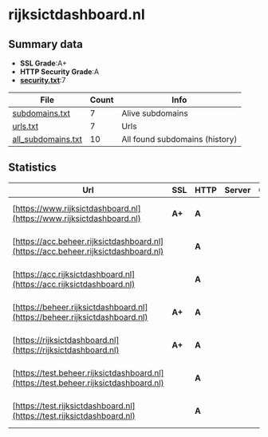 

# rijksictdashboard.nl
## Summary data


 - **SSL Grade**:A+
 - **HTTP Security Grade**:A
 - **[security.txt](https://www.digitaleoverheid.nl/nieuws/standaard-security-txt-nu-verplicht-voor-overheid/)**:7


| File       | Count | Info |
|------------|-------|------|
|[subdomains.txt](/data/rijksictdashboard.nl/subdomains.txt)|7|Alive subdomains|
|[urls.txt](/data/rijksictdashboard.nl/urls.txt)|7|Urls|
|[all_subdomains.txt](/data/rijksictdashboard.nl/all_subdomains.txt)|10|All found subdomains (history)|


## Statistics


| Url | SSL | HTTP | Server | Cookie | HSTS | CORS | CTO | CSP | XFO | XXP | RP |FP| Tech |Title |
|--------|-------|-------|------|------|------|------|------|------|------|------|------|------|------|------|
|[https://www.rijksictdashboard.nl](https://www.rijksictdashboard.nl)| **A+**| **A**|| |:white_check_mark: | | | :white_check_mark:| :white_check_mark: | | :white_check_mark: | |HSTS|Rijks ICT-dashbo...|
|[https://acc.beheer.rijksictdashboard.nl](https://acc.beheer.rijksictdashboard.nl)| | **A**|| |:white_check_mark: | | | | :white_check_mark: | | :white_check_mark: | |HSTS|Rijks ICT-dashbo...|
|[https://acc.rijksictdashboard.nl](https://acc.rijksictdashboard.nl)| | **A**|| |:white_check_mark: | | | :white_check_mark:| :white_check_mark: | | :white_check_mark: | |HSTS|Rijks ICT-dashbo...|
|[https://beheer.rijksictdashboard.nl](https://beheer.rijksictdashboard.nl)| **A+**| **A**|| |:white_check_mark: | | | | :white_check_mark: | | :white_check_mark: | |HSTS|Rijks ICT-dashbo...|
|[https://rijksictdashboard.nl](https://rijksictdashboard.nl)| **A+**| **A**|| |:white_check_mark: | | | :white_check_mark:| :white_check_mark: | | :white_check_mark: | |HSTS|Rijks ICT-dashbo...|
|[https://test.beheer.rijksictdashboard.nl](https://test.beheer.rijksictdashboard.nl)| | **A**|| |:white_check_mark: | | | | :white_check_mark: | | :white_check_mark: | |HSTS|Rijks ICT-dashbo...|
|[https://test.rijksictdashboard.nl](https://test.rijksictdashboard.nl)| | **A**|| |:white_check_mark: | | | :white_check_mark:| :white_check_mark: | | :white_check_mark: | |HSTS|Rijks ICT-dashbo...|

